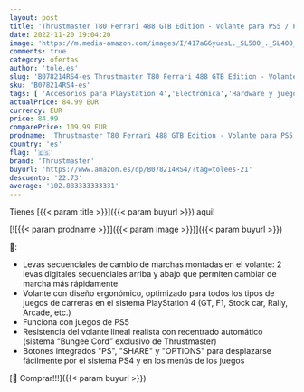 ```yaml
---
layout: post
title: 'Thrustmaster T80 Ferrari 488 GTB Edition - Volante para PS5 / PS4 / PC - Licencia Oficial Ferrari'
date: 2022-11-20 19:04:20
image: 'https://m.media-amazon.com/images/I/417aG6yuasL._SL500_._SL400_.jpg'
comments: true
category: ofertas
author: 'tole.es'
slug: 'B078214RS4-es Thrustmaster T80 Ferrari 488 GTB Edition - Volante para...'
sku: 'B078214RS4-es'
tags: [ 'Accesorios para PlayStation 4','Electrónica','Hardware y juegos para PlayStation 4','Mandos y controles para PlayStation 4','Videojuegos','Volantes para PlayStation 4','ps4','ps5','thrustmaster','🇪🇸', ]
actualPrice: 84.99 EUR
currency: EUR
price: 84.99
comparePrice: 109.99 EUR
prodname: 'Thrustmaster T80 Ferrari 488 GTB Edition - Volante para PS5 / PS4 / PC - Licencia Oficial Ferrari'
country: 'es'
flag: '🇪🇸'
brand: 'Thrustmaster'
buyurl: 'https://www.amazon.es/dp/B078214RS4/?tag=tolees-21'
descuento: '22.73'
average: '102.883333333331'
---
```


Tienes [{{< param title >}}]({{< param buyurl >}}) aqui!

[![{{< param prodname >}}]({{< param image >}})]({{< param buyurl >}})

🔎:

- Levas secuenciales de cambio de marchas montadas en el volante: 2 levas digitales secuenciales arriba y abajo que permiten cambiar de marcha más rápidamente
- Volante con diseño ergonómico, optimizado para todos los tipos de juegos de carreras en el sistema PlayStation 4 (GT, F1, Stock car, Rally, Arcade, etc.)
- Funciona con juegos de PS5
- Resistencia del volante lineal realista con recentrado automático (sistema “Bungee Cord” exclusivo de Thrustmaster)
- Botones integrados "PS", "SHARE" y "OPTIONS" para desplazarse fácilmente por el sistema PS4 y en los menús de los juegos

[🛒 Comprar!!!]({{< param buyurl >}})
